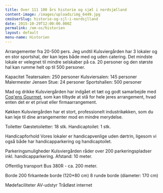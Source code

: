 ```yaml
---
title: Over 111 100 års historie og sjæl i nordsjælland
content-image: /images/uploads/img_6449.jpg
cmsUserSlug: historie-og-sjl-i-nordsjlland
date: 2015-10-29T12:00:00.000Z
permalink: /om-os/historien
layout: default
menu-name: Historien
---
```


Arrangementer fra 20-500 pers. Jeg undtil
Kulsviergården har 3 lokaler og en stor sportshal, der kan lejes både med og uden catering. Det mindste lokale er velegnet til mindre selskaber på ca. 20 personer og den største hal kan rumme helt op til 500 personer.

Kapacitet
Teatersalen: 250 personer
Kulsviersalen: 145 personer
Malermester Jensen Stue: 24 personer
Sportshallen: 500 personer

Mad og drikke 
Kulsviergården har indgået et tæt og godt samarbejde med     [Coq'ens Gourmet][gourmet], som kan tilbyde at stå for hele jeres arrangement, 
hvad enten det er et privat eller firmaarrangement.

Køkken
Kulsviergården har et stort, professionelt industrikøkken, som du kan leje til dine arrangementer mod en mindre merydelse.

Toiletter
Gæstetoiletter: 18 stk.
Handicaptoilet: 1 stk.

Handicapforhold
Vores lokaler er handicapvenlige uden dørtrin, ligesom vi også både har handicapparkering og handicaptoilet. 

Parkeringsmuligheder
Kulsviergården råder over 200 parkeringspladser inkl. handicapparkering. Afstand: 10 meter.

Offentlig transport
Bus 380R - ca. 200 meter.

Borde
200 firkantede borde (120*80 cm)
8 runde borde (diameter: 170 cm)

Mødefaciliteter
AV-udstyr
Trådløst internet

[gourmet]: http://www.kokkensmad.dk